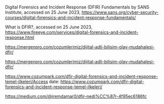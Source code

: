 Digital Forensics and Incident Response (DFIR) Fundamentals by SANS Institute, accessed on 25 June 2023, https://www.sans.org/cyber-security-courses/digital-forensics-and-incident-response-fundamentals/

What is DFIR?, accessed on 25 June 2023, https://www.fireeye.com/services/digital-forensics-and-incident-response.html

https://mergenpro.com/cozumlerimiz/dijital-adli-bilisim-olay-mudahalesi-dfir/

https://mergenpro.com/cozumlerimiz/dijital-adli-bilisim-olay-mudahalesi-dfir/

https://www.cozumpark.com/dfir-digital-forensics-and-incident-response-temel-ilkeleri/Access date: https://www.cozumpark.com/dfir-digital-forensics-and-incident-response-temel-ilkeleri/

https://medium.com/@iremdamar0/dfir-nedi%CC%87r-4f95ec6186fc
